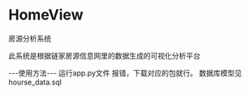 # HomeView
房源分析系统


此系统是根据链家房源信息网里的数据生成的可视化分析平台


---使用方法---
运行app.py文件
报错，下载对应的包就行。
数据库模型见hourse_data.sql
